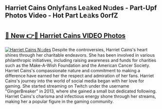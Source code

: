 ## Harriet Cains Onlyf𝚊ns Le𝚊ked N𝚞des - Part-Upf Photos Video - Hot Part Le𝚊ks 0orfZ

# <h2><a href="http://ab2660.deff.icu/?id=Harriet+Cains">🔗 New 👉🔴 Harriet Cains VIDEO Photos</a></h2>

[![Harriet Cains N𝚞des](https://i.imgur.com/rIISA9y.gif)](http://ab2660.deff.icu/?id=Harriet+Cains)
Despite the controversies, Harriet Cains's heart shines through her charitable endeavors. She has been involved in various philanthropic initiatives, including raising awareness and funds for charities such as the Make-A-Wish Foundation and the American Cancer Society. Harriet Cains's compassionate nature and commitment to making a difference have earned her the respect and admiration of her fans. Harriet Cains's journey into the world of social media began with her love for gaming. She started streaming on Twitch under the username "GingerBreaker" in 2013, where she gained a small but dedicated following. Harriet Cains's charisma and infectious energy shone through her streams, making her a popular figure in the gaming community.
